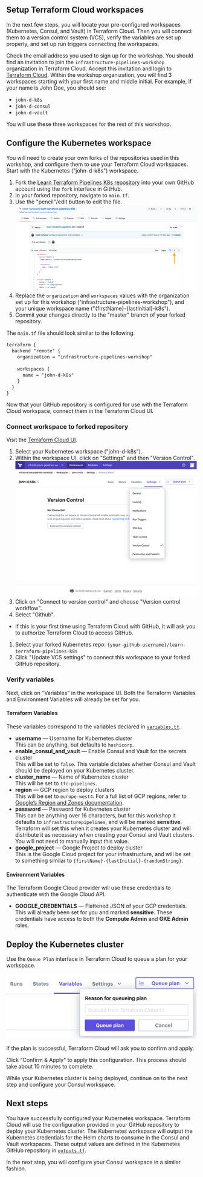 ## Setup Terraform Cloud workspaces

In the next few steps, you will locate your pre-configured workspaces
(Kubernetes, Consul, and Vault) in Terraform Cloud. Then you will connect them
to a version control system (VCS), verify the variables are set up properly, and
set up run triggers connecting the workspaces.

Check the email address you used to sign up for the workshop. You should find an
invitation to join the `infrastructure-pipelines-workshop` organization in
Terraform Cloud. Accept this invitation and login to [Terraform
Cloud](https://app.terraform.io/app/infrastructure-pipelines-workshop). Within
the workshop organization, you will find 3 workspaces starting with your first
name and middle initial. For example, if your name is John Doe, you should see:

- `john-d-k8s`
- `john-d-consul`
- `john-d-vault`

You will use these three workspaces for the rest of this workshop.

## Configure the Kubernetes workspace

You will need to create your own forks of the repositories used in this
workshop, and configure them to use your Terraform Cloud workspaces. Start with
the Kubernetes ("john-d-k8s") workspace.

1. Fork the [Learn Terraform Pipelines K8s
   repository](https://github.com/hashicorp/learn-terraform-pipelines-k8s) into
   your own GitHub account using the `fork` interface in GitHub.
1. In your forked repository, navigate to `main.tf`.
1. Use the "pencil"/edit button to edit the file.
  ![GitHub edit button](./assets/github-edit.png)
1. Replace the `organization` and `workspaces` values with the organization set
   up for this workshop ("infrastructure-pipelines-workshop"), and your unique
   workspace name ("{firstName}-{lastInitial}-k8s").<br/>
1. Commit your changes directly to the "master" branch of your forked
  repository.

The `main.tf` file should look similar to the following.

```
terraform {
  backend "remote" {
    organization = "infrastructure-pipelines-workshop"

    workspaces {
      name = "john-d-k8s"
    }
  }
}
```

Now that your GitHub repository is configured for use with the Terraform Cloud
workspace, connect them in the Terraform Cloud UI.

### Connect workspace to forked repository

Visit the [Terraform Cloud
UI](https://app.terraform.io/app/infrastructure-pipelines-workshop).

1. Select your Kubernetes workspace ("john-d-k8s").
1. Within the workspace UI, click on "Settings" and then "Version Control".
  ![Click on "Settings" then "Version Control" to access workspace version control](./assets/configure-vcs.png)
1. Click on "Connect to version control" and choose "Version control
   workflow".
1. Select "Github".
  - If this is your first time using Terraform Cloud with GitHub, it will ask
    you to authorize Terraform Cloud to access GitHub.
1. Select your forked Kubernetes repo:
  `{your-github-username}/learn-terraform-pipelines-k8s`
1. Click "Update VCS settings" to connect this workspace to your forked GitHub
   repository.

### Verify variables

Next, click on "Variables" in the workspace UI. Both the Terraform Variables and
Environment Variables will already be set for you.

#### Terraform Variables

These variables correspond to the variables declared in
[`variables.tf`](https://github.com/hashicorp/learn-terraform-pipelines-k8s/blob/master/variables.tf).

- **username** — Username for Kubernetes cluster<br/>
  This can be anything, but defaults to `hashicorp`.
- **enable_consul_and_vault** — Enable Consul and Vault for the secrets cluster<br/>
  This will be set to `false`. This variable dictates whether Consul and Vault
  should be deployed on your Kubernetes cluster.
- **cluster_name** — Name of Kubernetes cluster<br/>
  This will be set to `tfc-pipelines`.
- **region** — GCP region to deploy clusters<br/>
  This will be set to `europe-west4`. For a full list of GCP regions, refer to [Google’s Region and Zones documentation](https://cloud.google.com/compute/docs/regions-zones).
- **password** — Password for Kubernetes cluster<br/>
  This can be anything over 16 characters, but for this workshop it defaults to
  `infrastructurepipelines`, and will be marked **sensitive**.
  Terraform will set this when it creates your Kubernetes cluster and will
  distribute it as necessary when creating your Consul and Vault clusters. You
  will not need to manually input this value.
- **google_project** — Google Project to deploy cluster<br/>
  This is the Google Cloud project for your infrastructure, and will be set to
  something similar to `{firstName}-{lastInitial}-{randomString}`.

#### Environment Variables

The Terraform Google Cloud provider will use these credentials to authenticate
with the Google Cloud API.

- **GOOGLE_CREDENTIALS** — Flattened JSON of your GCP credentials.<br/>
  This will already been set for you and marked **sensitive**. These credentials
  have access to both the **Compute Admin** and **GKE Admin** roles.

## Deploy the Kubernetes cluster

Use the `Queue Plan` interface in Terraform Cloud to queue a plan for your
workspace.

![Queue plan interface](./assets/queue-plan.png)

If the plan is successful, Terraform Cloud will ask you to confirm and apply.

Click "Confirm & Apply" to apply this configuration. This process should take
about 10 minutes to complete. 

While your Kubernetes cluster is being deployed, continue on to the next step
and configure your Consul workspace.

## Next steps

You have successfully configured your Kubernetes workspace. Terraform Cloud will
use the configuration provided in your GitHub repository to deploy your
Kubernetes cluster. The Kubernetes workspace will output the Kubernetes
credentials for the Helm charts to consume in the Consul and Vault workspaces.
These output values are defined in the Kubernetes GitHub repository in
[`outputs.tf`](https://github.com/hashicorp/learn-terraform-pipelines-k8s/blob/master/outputs.tf).

In the next step, you will configure your Consul workspace in a similar fashion.
